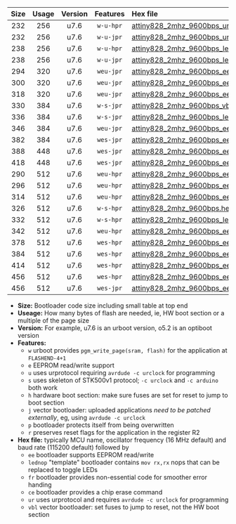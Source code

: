 |Size|Usage|Version|Features|Hex file|
|:-:|:-:|:-:|:-:|:--|
|232|256|u7.6|`w-u-hpr`|[attiny828_2mhz_9600bps_ur.hex](https://raw.githubusercontent.com/stefanrueger/urboot/main//attiny828_2mhz_9600bps_ur.hex)|
|232|256|u7.6|`w-u-jpr`|[attiny828_2mhz_9600bps_ur_vbl.hex](https://raw.githubusercontent.com/stefanrueger/urboot/main//attiny828_2mhz_9600bps_ur_vbl.hex)|
|238|256|u7.6|`w-u-hpr`|[attiny828_2mhz_9600bps_lednop_ur.hex](https://raw.githubusercontent.com/stefanrueger/urboot/main//attiny828_2mhz_9600bps_lednop_ur.hex)|
|238|256|u7.6|`w-u-jpr`|[attiny828_2mhz_9600bps_lednop_ur_vbl.hex](https://raw.githubusercontent.com/stefanrueger/urboot/main//attiny828_2mhz_9600bps_lednop_ur_vbl.hex)|
|294|320|u7.6|`weu-jpr`|[attiny828_2mhz_9600bps_ee_ur_vbl.hex](https://raw.githubusercontent.com/stefanrueger/urboot/main//attiny828_2mhz_9600bps_ee_ur_vbl.hex)|
|300|320|u7.6|`weu-jpr`|[attiny828_2mhz_9600bps_ee_lednop_ur_vbl.hex](https://raw.githubusercontent.com/stefanrueger/urboot/main//attiny828_2mhz_9600bps_ee_lednop_ur_vbl.hex)|
|318|320|u7.6|`weu-jpr`|[attiny828_2mhz_9600bps_ee_lednop_fr_ur_vbl.hex](https://raw.githubusercontent.com/stefanrueger/urboot/main//attiny828_2mhz_9600bps_ee_lednop_fr_ur_vbl.hex)|
|330|384|u7.6|`w-s-jpr`|[attiny828_2mhz_9600bps_vbl.hex](https://raw.githubusercontent.com/stefanrueger/urboot/main//attiny828_2mhz_9600bps_vbl.hex)|
|336|384|u7.6|`w-s-jpr`|[attiny828_2mhz_9600bps_lednop_vbl.hex](https://raw.githubusercontent.com/stefanrueger/urboot/main//attiny828_2mhz_9600bps_lednop_vbl.hex)|
|346|384|u7.6|`weu-jpr`|[attiny828_2mhz_9600bps_ee_lednop_fr_ce_ur_vbl.hex](https://raw.githubusercontent.com/stefanrueger/urboot/main//attiny828_2mhz_9600bps_ee_lednop_fr_ce_ur_vbl.hex)|
|382|384|u7.6|`wes-jpr`|[attiny828_2mhz_9600bps_ee_vbl.hex](https://raw.githubusercontent.com/stefanrueger/urboot/main//attiny828_2mhz_9600bps_ee_vbl.hex)|
|388|448|u7.6|`wes-jpr`|[attiny828_2mhz_9600bps_ee_lednop_vbl.hex](https://raw.githubusercontent.com/stefanrueger/urboot/main//attiny828_2mhz_9600bps_ee_lednop_vbl.hex)|
|418|448|u7.6|`wes-jpr`|[attiny828_2mhz_9600bps_ee_lednop_fr_vbl.hex](https://raw.githubusercontent.com/stefanrueger/urboot/main//attiny828_2mhz_9600bps_ee_lednop_fr_vbl.hex)|
|290|512|u7.6|`weu-hpr`|[attiny828_2mhz_9600bps_ee_ur.hex](https://raw.githubusercontent.com/stefanrueger/urboot/main//attiny828_2mhz_9600bps_ee_ur.hex)|
|296|512|u7.6|`weu-hpr`|[attiny828_2mhz_9600bps_ee_lednop_ur.hex](https://raw.githubusercontent.com/stefanrueger/urboot/main//attiny828_2mhz_9600bps_ee_lednop_ur.hex)|
|314|512|u7.6|`weu-hpr`|[attiny828_2mhz_9600bps_ee_lednop_fr_ur.hex](https://raw.githubusercontent.com/stefanrueger/urboot/main//attiny828_2mhz_9600bps_ee_lednop_fr_ur.hex)|
|326|512|u7.6|`w-s-hpr`|[attiny828_2mhz_9600bps.hex](https://raw.githubusercontent.com/stefanrueger/urboot/main//attiny828_2mhz_9600bps.hex)|
|332|512|u7.6|`w-s-hpr`|[attiny828_2mhz_9600bps_lednop.hex](https://raw.githubusercontent.com/stefanrueger/urboot/main//attiny828_2mhz_9600bps_lednop.hex)|
|342|512|u7.6|`weu-hpr`|[attiny828_2mhz_9600bps_ee_lednop_fr_ce_ur.hex](https://raw.githubusercontent.com/stefanrueger/urboot/main//attiny828_2mhz_9600bps_ee_lednop_fr_ce_ur.hex)|
|378|512|u7.6|`wes-hpr`|[attiny828_2mhz_9600bps_ee.hex](https://raw.githubusercontent.com/stefanrueger/urboot/main//attiny828_2mhz_9600bps_ee.hex)|
|384|512|u7.6|`wes-hpr`|[attiny828_2mhz_9600bps_ee_lednop.hex](https://raw.githubusercontent.com/stefanrueger/urboot/main//attiny828_2mhz_9600bps_ee_lednop.hex)|
|414|512|u7.6|`wes-hpr`|[attiny828_2mhz_9600bps_ee_lednop_fr.hex](https://raw.githubusercontent.com/stefanrueger/urboot/main//attiny828_2mhz_9600bps_ee_lednop_fr.hex)|
|456|512|u7.6|`wes-hpr`|[attiny828_2mhz_9600bps_ee_lednop_fr_ce.hex](https://raw.githubusercontent.com/stefanrueger/urboot/main//attiny828_2mhz_9600bps_ee_lednop_fr_ce.hex)|
|456|512|u7.6|`wes-jpr`|[attiny828_2mhz_9600bps_ee_lednop_fr_ce_vbl.hex](https://raw.githubusercontent.com/stefanrueger/urboot/main//attiny828_2mhz_9600bps_ee_lednop_fr_ce_vbl.hex)|

- **Size:** Bootloader code size including small table at top end
- **Useage:** How many bytes of flash are needed, ie, HW boot section or a multiple of the page size
- **Version:** For example, u7.6 is an urboot version, o5.2 is an optiboot version
- **Features:**
  + `w` urboot provides `pgm_write_page(sram, flash)` for the application at `FLASHEND-4+1`
  + `e` EEPROM read/write support
  + `u` uses urprotocol requiring `avrdude -c urclock` for programming
  + `s` uses skeleton of STK500v1 protocol; `-c urclock` and `-c arduino` both work
  + `h` hardware boot section: make sure fuses are set for reset to jump to boot section
  + `j` vector bootloader: uploaded applications *need to be patched externally*, eg, using `avrdude -c urclock`
  + `p` bootloader protects itself from being overwritten
  + `r` preserves reset flags for the application in the register R2
- **Hex file:** typically MCU name, oscillator frequency (16 MHz default) and baud rate (115200 default) followed by
  + `ee` bootloader supports EEPROM read/write
  + `lednop` "template" bootloader contains `mov rx,rx` nops that can be replaced to toggle LEDs
  + `fr` bootloader provides non-essential code for smoother error handing
  + `ce` bootloader provides a chip erase command
  + `ur` uses urprotocol and requires `avrdude -c urclock` for programming
  + `vbl` vector bootloader: set fuses to jump to reset, not the HW boot section
